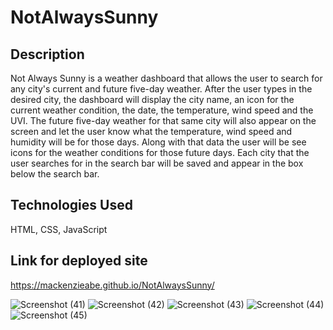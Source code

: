 # NotAlwaysSunny 

## Description
Not Always Sunny is a weather dashboard that allows the user to search for any city's current and future five-day weather. After the user types in the desired city, the dashboard will display the city name, an icon for the current weather condition, the date, the temperature, wind speed and the UVI. The future five-day weather for that same city will also appear on the screen and let the user know what the temperature, wind speed and humidity will be for those days. Along with that data the user will be see icons for the weather conditions for those future days. Each city that the user searches for in the search bar will be saved and appear in the box below the search bar. 

## Technologies Used 
HTML, CSS, JavaScript 

## Link for deployed site
https://mackenzieabe.github.io/NotAlwaysSunny/ 

![Screenshot (41)](https://user-images.githubusercontent.com/102620275/176677409-adaf611f-b30b-45ea-a859-55e0d24ab9cb.png)
![Screenshot (42)](https://user-images.githubusercontent.com/102620275/176677428-a0301129-0209-4c4d-917a-637517aca8c9.png)
![Screenshot (43)](https://user-images.githubusercontent.com/102620275/176677434-b8e31a20-407f-4497-8b64-beb521622ca6.png)
![Screenshot (44)](https://user-images.githubusercontent.com/102620275/176677442-c4e747ba-eeb2-4de9-852e-c81522d8611a.png)
![Screenshot (45)](https://user-images.githubusercontent.com/102620275/176677448-06d77ebe-449b-4691-a942-abe67df5fbfa.png)

